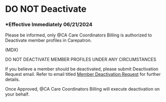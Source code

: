 # DO NOT Deactivate

### \*Effective Immediately 06/21/2024

Please be informed, only @CA Care Coordinators Billing is authorized to Deactivate member profiles in Carepatron.

(MDX)

DO NOT DEACTIVATE MEMBER PROFILES UNDER ANY CIRCUMSTANCES

If you believe a member should be deactivated, please submit Deactivation Request email. Refer to email titled
[Member Deactivation Request](Member%20Deactivation%20Request) for further details.

Once Approved, @CA Care Coordinators Billing will execute deactivation on your behalf.
